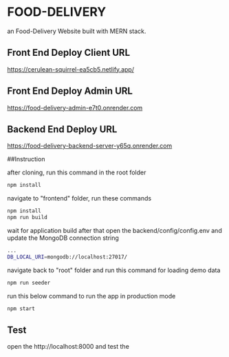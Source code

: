 # FOOD-DELIVERY

an Food-Delivery Website built with MERN stack.

## Front End Deploy Client URL

https://cerulean-squirrel-ea5cb5.netlify.app/

## Front End Deploy Admin URL

https://food-delivery-admin-e7t0.onrender.com


## Backend End Deploy URL

https://food-delivery-backend-server-y65q.onrender.com


##Instruction

after cloning, run this command in the root folder
```bash
npm install
```
navigate to "frontend" folder, run these commands 
```bash
npm install
npm run build
```
wait for application build
after that open the backend/config/config.env
and update the MongoDB connection string
```bash
...
DB_LOCAL_URI=mongodb://localhost:27017/
```

navigate back to "root" folder and run this command for loading demo data
```bash
npm run seeder
```

run this below command to run the app in production mode
```bash
npm start
```

## Test
open the http://localhost:8000 and test the 
